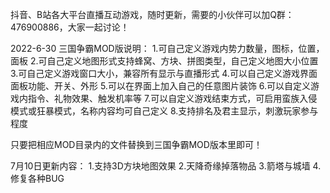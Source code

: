 抖音、B站各大平台直播互动游戏，随时更新，需要的小伙伴可以加Q群：476900886，大家一起讨论！

2022-6-30 三国争霸MOD版说明：
1.可自己定义游戏内势力数量，图标，位置，面板
2.可自己定义地图形式支持蜂窝、方块、拼图类型，自己定义地图大小位置
3.可自己定义游戏窗口大小，兼容所有显示与直播形式
4.可以自己定义游戏界面面板功能、开关、外形
5.可以在界面上加入自己的任意图片装饰
6.可以自定义游戏内指令、礼物效果、触发机率等
7.可以自定义游戏结束方式，可启用蛮族入侵模式或狂暴模式，名称内容均可自己定义
8.支持排名及君主显示，刺激玩家参与程度

只要把相应MOD目录内的文件替换到三国争霸MOD版本里即可！

7月10日更新内容：
1.支持3D方块地图效果
2.天降奇缘掉落物品
3.箭塔与城墙
4.修复各种BUG